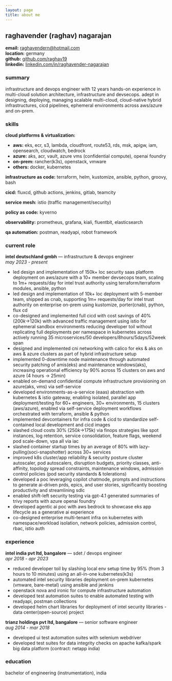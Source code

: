 ```yaml
---
layout: page
title: about me
---
```


## raghavender (raghav) nagarajan

**email:** raghavendern@hotmail.com  
**location:** germany  
**github:** [github.com/raghav19](https://github.com/raghav19)  
**linkedin:** [linkedin.com/in/raghavender-nagarajan](https://www.linkedin.com/in/raghavender-nagarajan-683743141)

### summary

infrastructure and devops engineer with 12 years hands-on experience in multi-cloud solution architecture, infrastructure and devsecops. adept in designing, deploying, managing scalable multi-cloud, cloud-native hybrid infrastructures, cicd pipelines, ephemeral environments across aws/azure and on-prem.

### skills

**cloud platforms & virtualization:**
- **aws:** eks, ecr, s3, lambda, cloudfront, route53, rds, msk, apigw, iam, opensearch, cloudwatch, bedrock
- **azure:** aks, acr, vault, azure vms (confidential compute), openai foundry
- **on-prem:** rancher(k3s), openstack, vmware
- **others:** docker, kubernetes

**infrastructure as code:** terraform, helm, kustomize, ansible, python, groovy, bash

**cicd:** fluxcd, github actions, jenkins, gitlab, teamcity

**service mesh:** istio (traffic management/security)

**policy as code:** kyverno

**observability:** prometheus, grafana, kiali, fluentbit, elasticsearch

**qa automation:** postman, readyapi, robot framework

### current role

**intel deutschland gmbh** — infrastructure & devops engineer  
*may 2023 - present*

- led design and implementation of 150k+ loc security saas platform deployment on aws/azure with a 10+ member devsecops team, scaling to 1m+ requests/day for intel trust authority using terraform/terraform modules, ansible, python
- led design and implementation of 10k+ loc deployment with 5-member team, shipped as cnab, supporting 1m+ requests/day for intel trust authority on enterprise on-prem using kustomize, porter(cnab), python, flux cd
- co-designed and implemented full cicd with cost savings of 40% ($200k→$120k) with advanced traffic management using istio for ephemeral sandbox environments reducing developer toil without replicating full deployments per namespace in kubernetes across actively running 35 microservices/50 developers/8hours/5days/52week span
- designed and implemented cni networking with calico for eks & aks on aws & azure clusters as part of hybrid infrastructure setup
- implemented 0-downtime node maintenance through automated security patching of amis(eks) and maintenance windows(aks), increasing operational efficiency by 90% across 15 clusters on aws and azure (4 hours → 25min)
- enabled on-demand confidential compute infrastructure provisioning on azure(aks, vms) via self-service
- developed environments-as-a-service (eaas) abstraction with kubernetes & istio gateway, enabling isolated, parallel app deployment/testing for 60+ engineers, 30+ environments, 15 clusters (aws/azure), enabled via self-service deployment workflows orchestrated with terraform, ansible & python
- implemented devcontainers for infra code & cicd to standardize self-contained local development and cicd images
- slashed cloud costs 30% ($250k→$175k) via finops strategies like spot instances, log retention, service consolidation, feature flags, weekend pod scale-down, vpa all via iac
- slashed container startup times by an average of 80% with lazy-pulling(soci-snapshotter) across 30+ services
- improved k8s cluster/app reliability & security posture cluster autoscaler, pod autoscalers, disruption budgets, priority classes, anti-affinity, topology spread constraints, maintenance windows, admission control policies (pod security standards & tolerations)
- developed a poc leveraging copilot chatmode, prompts and instructions to generate ai-driven prds, epics, and user stories, significantly boosting productivity and streamlining sdlc
- enabled shift-left security testing via gpt-4.1 generated summaries of trivy reports with azure openai foundry
- developed agentic ai poc with aws bedrock to showcase eks app lifecycle as a generative ai experience
- co-designed enterprise multi-tenant infra on kubernetes with namespace/workload isolation, network policies, admission control, rbac, istio auth

### experience

**intel india pvt ltd, bangalore** — sdet / devops engineer  
*apr 2018 - apr 2023*

- reduced developer toil by slashing local env setup time by 95% (from 3 hours to 10 minutes) using an all-in-one kubernetes(k3s)
- automated intel security libraries deployment on-prem kubernetes (vmware, bare-metal) using ansible and jenkins
- openstack nova and ironic for compute infrastructure automation
- developed test automation suites to enable automated testing with readyapi, postman collections
- developed helm chart libraries for deployment of intel security libraries - data center(open-source) project

**trianz holdings pvt ltd, bangalore** — senior software engineer  
*aug 2014 - mar 2018*

- developed ui test automation suites with selenium webdriver
- developed test suites for data integrity checks on apache kafka/spark big data platform (contract: netapp india)

### education

bachelor of engineering (instrumentation), india
